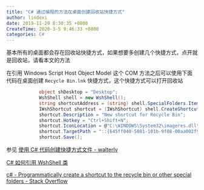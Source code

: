 ```yaml
---
title: "C# 通过编程的方法在桌面创建回收站快捷方式"
author: lindexi
date: 2019-11-29 8:30:35 +0800
CreateTime: 2020-3-5 9:46:33 +0800
categories: C#
---
```


基本所有的桌面都会存在回收站快捷方式，如果想要多创建几个快捷方式，点开就是回收站，请看本文的方法

<!--more-->



在引用 Windows Script Host Object Model 这个 COM 方法之后可以使用下面代码在桌面创建 `Recycle Bin.lnk` 快捷方式，这个快捷方式可以打开回收站

```csharp
            object shDesktop = "Desktop";
            WshShell shell = new WshShell();
            string shortcutAddress = (string) shell.SpecialFolders.Item(ref shDesktop) + @"\Recycle Bin.lnk";
            IWshShortcut shortcut = (IWshShortcut) shell.CreateShortcut(shortcutAddress);
            shortcut.Description = "New shortcut for Recycle Bin";
            shortcut.Hotkey = "Ctrl+Shift+N";
            shortcut.IconLocation = @"C:\WINDOWS\System32\imageres.dll";
            shortcut.TargetPath = "::{645ff040-5081-101b-9f08-00aa002f954e}";
            shortcut.Save();
```

参见 [使用 C# 代码创建快捷方式文件 - walterlv](https://blog.walterlv.com/post/create-shortcut-file-using-csharp.html )

[C# 如何引用 WshShell 类](https://blog.lindexi.com/post/C-%E5%A6%82%E4%BD%95%E5%BC%95%E7%94%A8-WshShell-%E7%B1%BB.html )

[c# - Programmatically create a shortcut to the recycle bin or other special folders - Stack Overflow](https://stackoverflow.com/a/41825480/6116637 )

